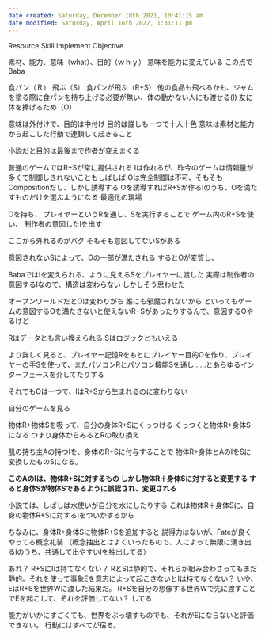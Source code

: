 ```yaml
---
date created: Saturday, December 18th 2021, 10:41:15 am
date modified: Saturday, April 16th 2022, 1:31:11 pm
---
```

Resource
Skill
Implement
Objective

素材、能力、意味（what）、目的（ｗｈｙ）
意味を能力に変えている
この点でBaba

食パン（Ｒ）
飛ぶ（S）
食パンが飛ぶ（R+S）
他の食品も飛べるかも、ジャムを塗る際に食パンを持ち上げる必要が無い、体の動かない人にも渡せる(I)
友に体を捧げるため（O）

意味は外付けで、目的は中付け
目的は誰しも一つで十人十色
意味は素材と能力から起こした行動で連鎖して起きること

小説だと目的は最後まで作者が変えまくる

普通のゲームではR+Sが常に提供される
Iは作れるが、昨今のゲームは情報量が多くて制御しきれないこともしばしば
Oは完全制御は不可、そもそもCompositionだし、しかし誘導する
Oを誘導すればR+Sが作るIのうち、Oを満たすものだけを選ぶようになる
最適化の現場

Oを持ち、
プレイヤーというRを通し、Sを実行することで
ゲーム内のR+Sを使い、
制作者の意図したIを出す

ここから外れるのがバグ
そもそも意図してないSがある

意図されないSによって、Oの一部が満たされる
するとOが変質し、

BabaではIを変えられる、ように見えるSをプレイヤーに渡した
実際は制作者の意図するIなので、構造は変わらない
しかしそう思わせた

オープンワールドだとOは変わりがち
誰にも邪魔されないから
といってもゲームの意図するOを満たさないと使えないR+Sがあったりするんで、意図するOやるけど

Rはデータとも言い換えられる
Sはロジックともいえる

より詳しく見ると、プレイヤー記憶Rをもとにプレイヤー目的Oを作り、プレイヤーの手Sを使って、またパソコンRとパソコン機能Sを通し……とあらゆるインターフェースを介してたりする

それでもOは一つで、IはR+Sから生まれるのに変わりない


自分のゲームを見る

物体R+物体Sを吸って、自分の身体R+Sにくっつける
くっつくと物体R+身体Sになる
つまり身体からみるとRの取り換え

肌の持ち主Aの持つIを、身体のR+Sに付与することで
物体R+身体とAのIをSに変換したものSになる。

**このAのIは、物体R+Sに対するもの
しかし物体R＋身体Sに対すると変更する
すると身体Sが物体Sであるように誤認され、変更される**　

小説では、しばしば水使いが自分を水にしたりする
これは物体R＋身体Sに、自身の物体R+Sに対するIをついかするから

ちなみに、身体R+身体Sに物体R+Sを追加すると
説得力はないが、Fateが良くやってる概念礼装
（概念抽出とはよくいったもので、人によって無限に湧き出るIのうち、共通して出やすいIを抽出してる）


あれ？
R+SにIは持てなくない？
RとSは静的で、それらが組み合わさってもまだ静的。それを使って事象Eを意志によって起こさないとIは持てなくない？
いや、EはR+Sを世界Wに渡した結果だ。
R+Sを自分の想像する世界Wで先に渡すことでEを起こして、それを評価してない？
してる

能力がいかにすごくても、世界をぶっ壊すものでも、それがEにならないと評価できない。
行動にはすべてが宿る。
